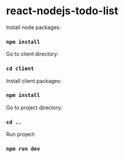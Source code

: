 # react-nodejs-todo-list

Install node packages:
### `npm install`
Go to client directory:
### `cd client`
Install client packages:
### `npm install`
Go to project directory:
### `cd ..`
Run project:
### `npm run dev`
